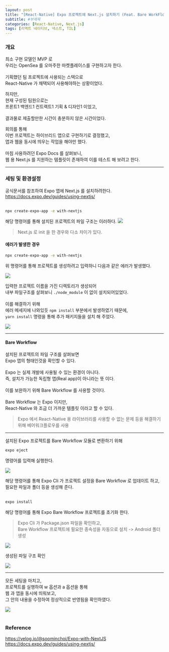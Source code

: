 ```yaml
---
layout: post
title: "[React-Native] Expo 프로젝트에 Next.js 설치하기 (Feat. Bare WorkFlow)"
subtitle: #부제목
categories: [React-Native, Next.js]
tags: [리액트 네이티브, 넥스트, TIL]
---
```


### 개요

최소 구현 모델인 MVP 로<br>
우리는 OpenSea 를 오마주한 마켓플레이스를 구현하고자 한다.
<br><br>
기획했던 팀 프로젝트에 사용되는 스택으로<br>
React-Native 가 채택되어 사용해야하는 상황이었다.<br>

하지만,<br>
현재 구성된 팀원으로는<br>
프론트1 백엔드1 컨트랙트1 기획 & 디자인1 이었고,
<br><br>
결과물로 제출할만한 시간이 충분하지 않은 시간이었다.

회의를 통해<br>
이번 프로젝트는 하이브리드 앱으로 구현하기로 결정했고,<br>
앱과 웹을 동시에 띄우는 작업을 해야만 했다.<br>
<br>
마침 사용하려던 Expo Docs 를 살펴보니,<br>
웹 용 Next.js 를 지원하는 템플릿이 존재하여 이를 테스트 해 보려고 한다.

---

### 세팅 및 환경설정

공식문서를 참조하여 Expo 앱에 Next.js 를 설치하려한다.<br>
<https://docs.expo.dev/guides/using-nextjs/><br>
<br>

```bash
npx create-expo-app -e with-nextjs
```

해당 명령어를 통해 설치된 프로젝트의 파일 구조는 이러하다.
![](https://img1.daumcdn.net/thumb/R1280x0/?scode=mtistory2&fname=https%3A%2F%2Fblog.kakaocdn.net%2Fdn%2FRk5Kb%2FbtsilIHd1SK%2Fvu3W2s0KYlIwAp2ZqFl1l0%2Fimg.png)

> Next.js 로 init 을 한 경우와 다소 차이가 있다.

#### 에러가 발생한 경우

```bash
npx create-expo-app -e with-nextjs
```

위 명령어를 통해 프로젝트를 생성하려고 입력하니 다음과 같은 에러가 발생했다.

![](https://img1.daumcdn.net/thumb/R1280x0/?scode=mtistory2&fname=https%3A%2F%2Fblog.kakaocdn.net%2Fdn%2FoB9gI%2FbtsijJ1uZ2z%2FNo1h2NraOHCkIaQnhPf2e1%2Fimg.png)

입력한 프로젝트 이름을 가진 디렉토리가 생성되어<br>
내부 파일구조를 살펴보니 `./node_module` 이 없이 설치되어있었다.
<br><br>
이를 해결하기 위해<br>
에러 메세지에 나와있듯 `npm install` 부분에서 발생하였기 때문에,<br>
`yarn install` 명령을 통해 추가 패키지들을 설치 해 주었다.

![](https://img1.daumcdn.net/thumb/R1280x0/?scode=mtistory2&fname=https%3A%2F%2Fblog.kakaocdn.net%2Fdn%2FbdIfe6%2FbtsijKzjPdE%2FEjXP2SUMmMzp6QjStrYTT0%2Fimg.png)

---

#### Bare Workflow

설치된 프로젝트의 파일 구조를 살펴보면<br>
Expo 앱의 형태인것을 확인할 수 있다.
<br>
<Br>
Expo 는 실제 개발에 사용될 수 있는 환경이 아니다.<br>
즉, 설치가 가능한 독립형 앱(Real app)이 아니라는 뜻 이다.
<br>
<br>
이를 보완하기 위해 Bare Workflow 를 사용할 것이다.<br><br>
Bare Workflow 는 Expo 이지만,<br>
React-Native 와 조금 더 가까운 템플릿 이라고 할 수 있다.<br>

> Expo 에서 React-Native 용 라이브러리를 사용할 수 없는 문제 등을 해결하기 위해 베어워크플로우를 사용

---

설치된 Expo 프로젝트를 Bare Workflow 모듈로 변환하기 위해

```bash
expo eject
```

명령어를 입력해 실행한다.

![](https://img1.daumcdn.net/thumb/R1280x0/?scode=mtistory2&fname=https%3A%2F%2Fblog.kakaocdn.net%2Fdn%2FclaD8t%2FbtsikBu7cUx%2FFjl0Pl9aTzMwfkiz9OXg5k%2Fimg.png)

해당 명령어를 통해 Expo Cli 가 프로젝트 설정을 Bare Workflow 로 업데이트 하고,<br>
필요한 파일과 폴더 등을 생성해 준다.<br>
<br>

```bash
expo install
```

해당 명령어를 통해 Expo Bare Workflow 프로젝트를 초기화 한다.

> Expo Cli 가 Package.json 파일을 확인하고,<br>
> Bare Workflow 프로젝트에 필요한 종속성을 자동으로 설치 -> Android 폴더 생성

![](https://img1.daumcdn.net/thumb/R1280x0/?scode=mtistory2&fname=https%3A%2F%2Fblog.kakaocdn.net%2Fdn%2FUSZzW%2Fbtsij9yChJ5%2FdURgATGLt4sXonpbiLL5b1%2Fimg.png)

생성된 파일 구조 확인

![](https://img1.daumcdn.net/thumb/R1280x0/?scode=mtistory2&fname=https%3A%2F%2Fblog.kakaocdn.net%2Fdn%2FekNETN%2FbtsilJ0tk6l%2FPmVK8U87W7EM3eupnKLSe0%2Fimg.png)

---

모든 세팅을 마치고,<br>
프로젝트를 실행하여 w 옵션과 a 옵션을 통해<br>
웹 과 앱을 동시에 띄워보고,<br>
그 안의 내용을 수정하여 정상적으로 반영됨을 확인하였다.
<br>

![](https://img1.daumcdn.net/thumb/R1280x0/?scode=mtistory2&fname=https%3A%2F%2Fblog.kakaocdn.net%2Fdn%2FMXG8b%2FbtsijKMVmZ1%2FI8B8G4eA0vOiObOkzAaPK1%2Fimg.png)
<br>
<br>

### Reference

<https://velog.io/@soominchoi/Expo-with-NextJS><br><https://docs.expo.dev/guides/using-nextjs/>
